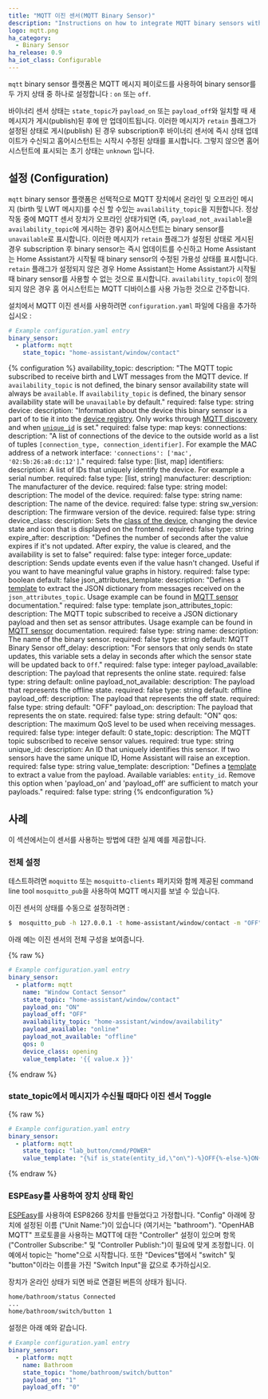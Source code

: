 ```yaml
---
title: "MQTT 이진 센서(MQTT Binary Sensor)"
description: "Instructions on how to integrate MQTT binary sensors within Home Assistant."
logo: mqtt.png
ha_category:
  - Binary Sensor
ha_release: 0.9
ha_iot_class: Configurable
---
```


`mqtt` binary sensor 플랫폼은 MQTT 메시지 페이로드를 사용하여 binary sensor를 두 가지 상태 중 하나로 설정합니다 : `on` 또는 `off`.

바이너리 센서 상태는 `state_topic`가 `payload_on` 또는 `payload_off`와 일치할 때 새 메시지가 게시(publish)된 후에 만 ​​업데이트됩니다. 
이러한 메시지가 `retain` 플래그가 설정된 상태로 게시(publish) 된 경우 subscription후 바이너리 센서에 즉시 상태 업데이트가 수신되고 홈어시스턴트는 시작시 수정된 상태를 표시합니다. 그렇지 않으면 홈어시스턴트에 표시되는 초기 상태는 `unknown` 입니다.

## 설정 (Configuration)

`mqtt` binary sensor 플랫폼은 선택적으로 MQTT 장치에서 온라인 및 오프라인 메시지 (birth 및 LWT 메시지)를 수신 할 수있는 `availability_topic`을 지원합니다. 정상 작동 중에 MQTT 센서 장치가 오프라인 상태가되면 (즉, `payload_not_available`을 `availability_topic`에 게시하는 경우) 홈어시스턴트는  binary sensor를 `unavailable`로 표시합니다. 이러한 메시지가 `retain` 플래그가 설정된 상태로 게시된 경우 subscription 후  binary sensor는 즉시 업데이트를 수신하고 Home Assistant는 Home Assistant가 시작될 때  binary sensor의 수정된 가용성 상태를 표시합니다. `retain` 플래그가 설정되지 않은 경우 Home Assistant는 Home Assistant가 시작될 때 binary sensor를 사용할 수 없는 것으로 표시합니다. 
`availability_topic`이 정의되지 않은 경우 홈 어시스턴트는 MQTT 디바이스를 사용 가능한 것으로 간주합니다.

설치에서 MQTT 이진 센서를 사용하려면 `configuration.yaml` 파일에 다음을 추가하십시오 :

```yaml
# Example configuration.yaml entry
binary_sensor:
  - platform: mqtt
    state_topic: "home-assistant/window/contact"
```

{% configuration %}
availability_topic:
  description: "The MQTT topic subscribed to receive birth and LWT messages from the MQTT device. If `availability_topic` is not defined, the binary sensor availability state will always be `available`. If `availability_topic` is defined, the binary sensor availability state will be `unavailable` by default."
  required: false
  type: string
device:
  description: "Information about the device this binary sensor is a part of to tie it into the [device registry](https://developers.home-assistant.io/docs/en/device_registry_index.html). Only works through [MQTT discovery](/docs/mqtt/discovery/) and when [`unique_id`](#unique_id) is set."
  required: false
  type: map
  keys:
    connections:
      description: "A list of connections of the device to the outside world as a list of tuples `[connection_type, connection_identifier]`. For example the MAC address of a network interface: `'connections': ['mac', '02:5b:26:a8:dc:12']`."
      required: false
      type: [list, map]
    identifiers:
      description: A list of IDs that uniquely identify the device. For example a serial number.
      required: false
      type: [list, string]
    manufacturer:
      description: The manufacturer of the device.
      required: false
      type: string
    model:
      description: The model of the device.
      required: false
      type: string
    name:
      description: The name of the device.
      required: false
      type: string
    sw_version:
      description: The firmware version of the device.
      required: false
      type: string
device_class:
  description: Sets the [class of the device](/integrations/binary_sensor/#device-class), changing the device state and icon that is displayed on the frontend.
  required: false
  type: string
expire_after:
  description: "Defines the number of seconds after the value expires if it's not updated. After expiry, the value is cleared, and the availability is set to false"
  required: false
  type: integer
force_update:
  description: Sends update events even if the value hasn't changed. Useful if you want to have meaningful value graphs in history.
  required: false
  type: boolean
  default: false
json_attributes_template:
  description: "Defines a [template](/docs/configuration/templating/#processing-incoming-data) to extract the JSON dictionary from messages received on the `json_attributes_topic`. Usage example can be found in [MQTT sensor](/integrations/sensor.mqtt/#json-attributes-template-configuration) documentation."
  required: false
  type: template
json_attributes_topic:
  description: The MQTT topic subscribed to receive a JSON dictionary payload and then set as sensor attributes. Usage example can be found in [MQTT sensor](/integrations/sensor.mqtt/#json-attributes-topic-configuration) documentation.
  required: false
  type: string
name:
  description: The name of the binary sensor.
  required: false
  type: string
  default: MQTT Binary Sensor
off_delay:
  description: "For sensors that only sends `On` state updates, this variable sets a delay in seconds after which the sensor state will be updated back to `Off`."
  required: false
  type: integer
payload_available:
  description: The payload that represents the online state.
  required: false
  type: string
  default: online
payload_not_available:
  description: The payload that represents the offline state.
  required: false
  type: string
  default: offline
payload_off:
  description: The payload that represents the off state.
  required: false
  type: string
  default: "OFF"
payload_on:
  description: The payload that represents the on state.
  required: false
  type: string
  default: "ON"
qos:
  description: The maximum QoS level to be used when receiving messages.
  required: false
  type: integer
  default: 0
state_topic:
  description: The MQTT topic subscribed to receive sensor values.
  required: true
  type: string
unique_id:
  description: An ID that uniquely identifies this sensor. If two sensors have the same unique ID, Home Assistant will raise an exception.
  required: false
  type: string
value_template:
  description: "Defines a [template](/docs/configuration/templating/#processing-incoming-data) to extract a value from the payload. Available variables: `entity_id`. Remove this option when 'payload_on' and 'payload_off' are sufficient to match your payloads."
  required: false
  type: string
{% endconfiguration %}


## 사례

이 섹션에서는이 센서를 사용하는 방법에 대한 실제 예를 제공합니다.

### 전체 설정

테스트하려면 `moquitto` 또는 `mosquitto-clients` 패키지와 함께 제공된 command line tool `mosquitto_pub`을 사용하여 MQTT 메시지를 보낼 수 있습니다.

이진 센서의 상태를 수동으로 설정하려면 : 

```bash
$  mosquitto_pub -h 127.0.0.1 -t home-assistant/window/contact -m "OFF"
```

아래 예는 이진 센서의 전체 구성을 보여줍니다.

{% raw %}
```yaml
# Example configuration.yaml entry
binary_sensor:
  - platform: mqtt
    name: "Window Contact Sensor"
    state_topic: "home-assistant/window/contact"
    payload_on: "ON"
    payload_off: "OFF"
    availability_topic: "home-assistant/window/availability"
    payload_available: "online"
    payload_not_available: "offline"
    qos: 0
    device_class: opening
    value_template: '{{ value.x }}'
```
{% endraw %}

### state_topic에서 메시지가 수신될 때마다 이진 센서 Toggle
{% raw %}
```yaml
# Example configuration.yaml entry
binary_sensor:
  - platform: mqtt
    state_topic: "lab_button/cmnd/POWER"
    value_template: "{%if is_state(entity_id,\"on\")-%}OFF{%-else-%}ON{%-endif%}"
```
{% endraw %}

### ESPEasy를 사용하여 장치 상태 확인

[ESPEasy](https://github.com/letscontrolit/ESPEasy)를 사용하여 ESP8266 장치를 만들었다고 가정합니다. "Config" 아래에 장치에 설정된 이름 ("Unit Name:")이 있습니다 (여기서는 "bathroom"). "OpenHAB MQTT" 프로토콜을 사용하는 MQTT에 대한 "Controller" 설정이 있으며 항목 ("Controller Subscribe:" 및 "Controller Publish:")이 필요에 맞게 조정합니다. 이 예에서 topic는 "home"으로 시작합니다. 또한 "Devices"탭에서 "switch" 및 "button"이라는 이름을 가진 "Switch Input"을 값으로 추가하십시오.

장치가 온라인 상태가 되면 바로 연결된 버튼의 상태가 됩니다.

```txt
home/bathroom/status Connected
...
home/bathroom/switch/button 1
```

설정은 아래 예와 같습니다.

```yaml
# Example configuration.yaml entry
binary_sensor:
  - platform: mqtt
    name: Bathroom
    state_topic: "home/bathroom/switch/button"
    payload_on: "1"
    payload_off: "0"
```
